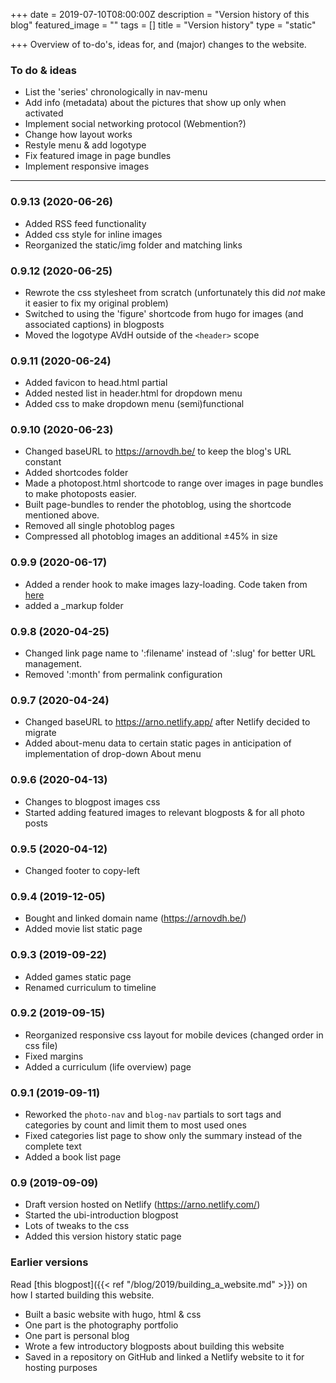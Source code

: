 +++
date = 2019-07-10T08:00:00Z
description = "Version history of this blog"
featured_image = ""
tags = []
title = "Version history"
type = "static"

+++
Overview of to-do's, ideas for, and (major) changes to the website.

### To do & ideas
* List the 'series' chronologically in nav-menu
* Add info (metadata) about the pictures that show up only when activated
* Implement social networking protocol (Webmention?)
* Change how layout works
* Restyle menu & add logotype
* Fix featured image in page bundles
* Implement responsive images

***
### 0.9.13 (2020-06-26)
* Added RSS feed functionality
* Added css style for inline images
* Reorganized the static/img folder and matching links

### 0.9.12 (2020-06-25)
* Rewrote the css stylesheet from scratch (unfortunately this did *not* make it easier to fix my original problem)
* Switched to using the 'figure' shortcode from hugo for images (and associated captions) in blogposts
* Moved the logotype AVdH outside of the `<header>` scope

### 0.9.11 (2020-06-24)
* Added favicon to head.html partial
* Added nested list in header.html for dropdown menu
* Added css to make dropdown menu (semi)functional

### 0.9.10 (2020-06-23)
* Changed baseURL to https://arnovdh.be/ to keep the blog's URL constant
* Added shortcodes folder
* Made a photopost.html shortcode to range over images in page bundles to make photoposts easier. 
* Built page-bundles to render the photoblog, using the shortcode mentioned above.
* Removed all single photoblog pages
* Compressed all photoblog images an additional ±45% in size

### 0.9.9 (2020-06-17)
* Added a render hook to make images lazy-loading. Code taken from [here](https://nickmchardy.com/2020/05/adding-lazy-loading-for-images-in-hugo-static-site-generator.html)
* added a _markup folder

### 0.9.8 (2020-04-25)
* Changed link page name to ':filename' instead of ':slug' for better URL management.
* Removed ':month' from permalink configuration

### 0.9.7 (2020-04-24)
* Changed baseURL to https://arno.netlify.app/ after Netlify decided to migrate
* Added about-menu data to certain static pages in anticipation of implementation of drop-down About menu

### 0.9.6 (2020-04-13)

* Changes to blogpost images css
* Started adding featured images to relevant blogposts & for all photo posts

### 0.9.5 (2020-04-12)

* Changed footer to copy-left

### 0.9.4 (2019-12-05)

* Bought and linked domain name (https://arnovdh.be/)
* Added movie list static page

### 0.9.3 (2019-09-22)

* Added games static page
* Renamed curriculum to timeline

### 0.9.2 (2019-09-15)

* Reorganized responsive css layout for mobile devices (changed order in css file)
* Fixed margins
* Added a curriculum (life overview) page

### 0.9.1 (2019-09-11)

* Reworked the `photo-nav` and `blog-nav` partials to sort tags and categories by count and limit them to most used ones
* Fixed categories list page to show only the summary instead of the complete text
* Added a book list page

### 0.9 (2019-09-09)

* Draft version hosted on Netlify (https://arno.netlify.com/)
* Started the ubi-introduction blogpost
* Lots of tweaks to the css
* Added this version history static page

### Earlier versions

Read [this blogpost]({{< ref "/blog/2019/building_a_website.md" >}}) on how I started building this website.

* Built a basic website with hugo, html & css
* One part is the photography portfolio
* One part is personal blog
* Wrote a few introductory blogposts about building this website
* Saved in a repository on GitHub and linked a Netlify website to it for hosting purposes